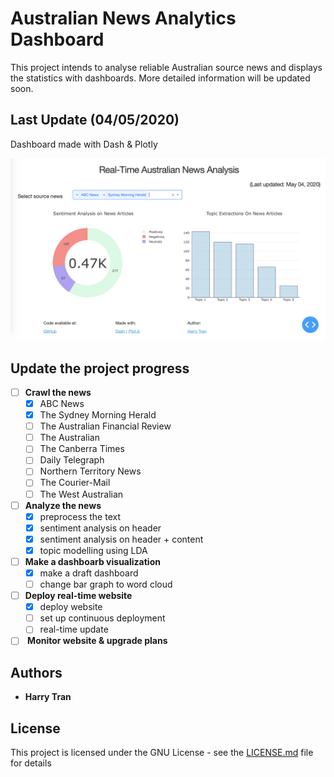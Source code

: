# Australian News Analytics Dashboard

This project intends to analyse reliable Australian source news and displays the statistics with dashboards. More detailed information will be updated soon.

## Last Update (04/05/2020)

Dashboard made with Dash & Plotly

![Draft Dashboard](images/dashboard.png)

## Update the project progress

- [ ] <b>Crawl the news</b>
  - [x] ABC News
  - [x] The Sydney Morning Herald
  - [ ] The Australian Financial Review
  - [ ] The Australian
  - [ ] The Canberra Times
  - [ ] Daily Telegraph
  - [ ] Northern Territory News
  - [ ] The Courier-Mail
  - [ ] The West Australian
- [ ] <b>Analyze the news</b>
  - [x] preprocess the text
  - [x] sentiment analysis on header
  - [x] sentiment analysis on header + content  
  - [x] topic modelling using LDA
- [ ] <b>Make a dashboarb visualization</b>
  - [x] make a draft dashboard
  - [ ] change bar graph to word cloud
- [ ] <b>Deploy real-time website</b>
  - [x] deploy website
  - [ ] set up continuous deployment
  - [ ] real-time update
- [ ] <b> Monitor website & upgrade plans</b>

## Authors

- **Harry Tran**

## License

This project is licensed under the GNU License - see the [LICENSE.md](LICENSE.md) file for details
